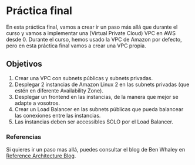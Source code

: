 # Práctica final

En esta práctica final, vamos a crear ir un paso más allá que durante el curso y vamos a implementar una (Virtual Private Cloud) VPC en AWS desde 0. Durante el curso, hemos usado la VPC de Amazon por defecto, pero en esta práctica final vamos a crear una VPC propia.

## Objetivos

1.	Crear una VPC con subnets públicas y subnets privadas.
2.	Desplegar 2 instancias de Amazon Linux 2 en las subnets privadas (que estén en diferente Availability Zone).
3.	Desplegar un frontend en las instancias, de la manera que mejor se adapte a vosotros.
4.	Crear un Load Balancer en las subnets públicas que pueda balancear las conexiones entre las instancias.
5.	Las instancias deben ser accessibles SOLO por el Load Balancer.


### Referencias

Si quieres ir un paso mas allá, puedes consultar el blog de Ben Whaley en [Reference Architecture Blog](https://www.whaletech.co/2014/10/02/reference-vpc-architecture.html).
